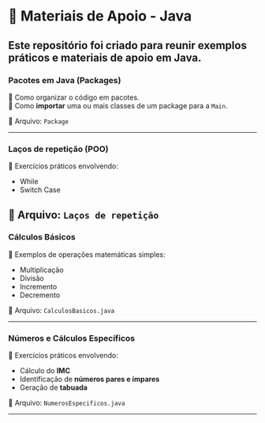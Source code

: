 # 📘 Materiais de Apoio - Java  

Este repositório foi criado para reunir exemplos práticos e materiais de apoio em **Java**.  
---

###  Pacotes em Java (Packages)  
🔹 Como organizar o código em pacotes.  
🔹 Como **importar** uma ou mais classes de um package para a `Main`.  

📁 Arquivo: `Package`  

---
###  Laços de repetição (POO)
🔹 Exercícios práticos envolvendo:  
- While  
- Switch Case

📁 Arquivo: `Laços de repetição`  
---

###  Cálculos Básicos  
🔹 Exemplos de operações matemáticas simples:  
- Multiplicação  
- Divisão  
- Incremento  
- Decremento  

📁 Arquivo: `CalculosBasicos.java`  

---

###  Números e Cálculos Específicos  
🔹 Exercícios práticos envolvendo:  
- Cálculo do **IMC**  
- Identificação de **números pares e ímpares**  
- Geração de **tabuada**  

📁 Arquivo: `NumerosEspecificos.java`  

---
